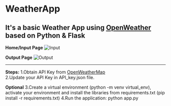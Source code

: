 # WeatherApp
It's a basic Weather App using [OpenWeather](https://openweathermap.org/) based on Python & Flask
----------------------------------------------------------------------------------------------------------
**Home/Input Page**
![Input](https://github.com/ChandanPurbey/WeatherApp/assets/66569043/8d09a025-229c-4cd2-80f5-380eb5fc8e25)

**Output Page**
![Output](https://github.com/ChandanPurbey/WeatherApp/assets/66569043/99eb686e-2bbb-459f-9e94-ba192d8e8a2a)

-----------------------------------------------------------------------------------------------------------
**Steps:**
1.Obtain API Key from [OpenWeatherMap](https://openweathermap.org/appid#:~:text=good%20yet%20free-,How%20to%20call%20OpenWeather%20APIs%20with%20a%20freemium%20plan,you%20in%20a%20confirmation%20email.)
<br>2.Update your API Key in API_key.json file.

**Optional**
3.Create a virtual environment (python -m venv virtual_env), activate your environment and install the libraries from requirements.txt (pip install -r requirements.txt)
4.Run the application: python app.py
